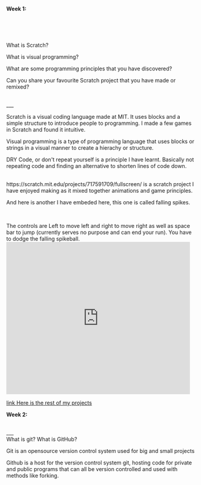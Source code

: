 <p><strong>Week 1:</strong></p>
<br>
<br>
<br>
<p>What is Scratch?</p>
<p>What is visual programming?</p>
<p>What are some programming principles that you have discovered?</p>
<p>Can you share your favourite Scratch project that you have made or remixed?</p>
<br>
___
<br>
<p>Scratch is a visual coding language made at MIT. It uses blocks and a simple structure to introduce people to programming. I made a few games in Scratch and found it intuitive.</p>
<p>Visual programming is a type of programming language that uses blocks or strings in a visual manner to create a hierachy or structure.</p>
<p>DRY Code, or don't repeat yourself is a principle I have learnt. Basically not repeating code and finding an alternative to shorten lines of code down.</p>
<br>
https://scratch.mit.edu/projects/717591709/fullscreen/ is a scratch project I have enjoyed making as it mixed together animations and game principles.
<br>
<p> And here is another I have embeded here, this one is called falling spikes.</p>
<br>
<p>The controls are Left to move left and right to move right as well as space bar to jump (currently serves no purpose and can end your run). You have to dodge the falling spikeball.
<br>
<iframe src="https://scratch.mit.edu/projects/717591709/embed" allowtransparency="true" width="485" height="402" frameborder="0" scrolling="no" allowfullscreen></iframe>
<p></p>
<a href="../projects.html">link Here is the rest of my projects</a>
<p><strong>Week 2:</strong></p>
<br>
___
<br>
What is git?
What is GitHub?
<br>
<p>Git is an opensource version control system used for big and small projects</p>
<p>Github is a host for the version control system git, hosting code for private and public programs that can all be version controlled and used with methods like forking.</p>
